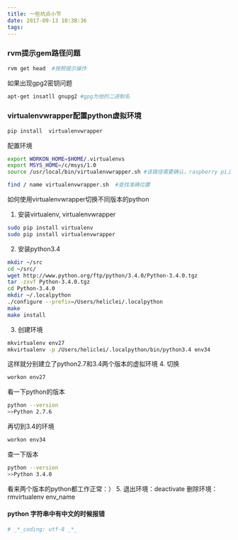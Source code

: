 ```yaml
---
title: 一些坑点小节
date: 2017-09-13 10:38:36
tags:
---
```


### rvm提示gem路径问题

```sh
rvm get head  #按照提示操作
```
如果出现gpg2密钥问题

````sh
apt-get insatll gnupg2 #gpg为他的二进制名
````

###   virtualenvwrapper配置python虚拟环境

```sh
pip install  virtualenvwrapper
```
配置环境

```sh
export WORKON_HOME=$HOME/.virtualenvs
export MSYS_HOME=/c/msys/1.0
source /usr/local/bin/virtualenvwrapper.sh #该路径需要确认，raspberry pi上面默认路径不是这个 
```
```sh
find / name virtualenvwrapper.sh  #查找准确位置
```


如何使用virtualenvwrapper切换不同版本的python

1. 安装virtualenv, virtualenvwrapper
```sh
sudo pip install virtualenv
sudo pip install virtualenvwrapper
```
2. 安装python3.4

```sh
mkdir ~/src
cd ~/src/
wget http://www.python.org/ftp/python/3.4.0/Python-3.4.0.tgz
tar -zxvf Python-3.4.0.tgz
cd Python-3.4.0
mkdir ~/.localpython
./configure --prefix=/Users/heliclei/.localpython
make
make install
```
3. 创建环境

```sh
mkvirtualenv env27
mkvirtualenv -p /Users/heliclei/.localpython/bin/python3.4 env34
```
这样就分别建立了python2.7和3.4两个版本的虚拟环境
4. 切换

```sh
workon env27
```
看一下python的版本

```sh
python --version
>>Python 2.7.6
```

再切到3.4的环境

```sh
workon env34
```
查一下版本

```sh
python --version
>>Python 3.4.0
```
看来两个版本的python都工作正常：）
5.
退出环境：deactivate
删除环境： rmvirtualenv env_name

#### python 字符串中有中文的时候报错

```sh
# _*_coding: utf-8 _*_ 
```